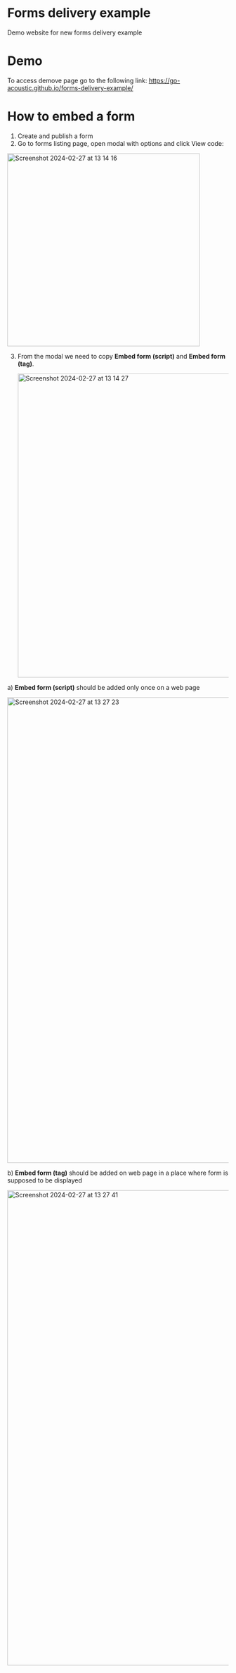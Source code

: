 # Forms delivery example
Demo website for new forms delivery example

# Demo
To access demove page go to the following link: https://go-acoustic.github.io/forms-delivery-example/

# How to embed a form
1. Create and publish a form
2. Go to forms listing page, open modal with options and click View code:
<img width="438" alt="Screenshot 2024-02-27 at 13 14 16" src="https://github.com/go-acoustic/forms-delivery-example/assets/77001869/d8edbd36-0fce-4964-a6d9-7225488c3d90">

3. From the modal we need to copy **Embed form (script)** and **Embed form (tag)**.
   
   <img width="690" alt="Screenshot 2024-02-27 at 13 14 27" src="https://github.com/go-acoustic/forms-delivery-example/assets/77001869/c18394c3-d2c9-46f0-acf3-eda1f1388ea4">
   
  a) **Embed form (script)** should be added only once on a web page
  
<img width="1057" alt="Screenshot 2024-02-27 at 13 27 23" src="https://github.com/go-acoustic/forms-delivery-example/assets/77001869/f46a92ec-c1d3-43e5-a7fe-8e495e176028">

  b) **Embed form (tag)** should be added on web page in a place where form is supposed to be displayed
  
<img width="1079" alt="Screenshot 2024-02-27 at 13 27 41" src="https://github.com/go-acoustic/forms-delivery-example/assets/77001869/03536bf6-d9db-4518-af57-3804f78efed6">



